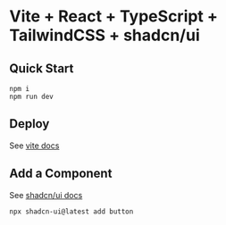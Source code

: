 # Vite + React + TypeScript + TailwindCSS + shadcn/ui

## Quick Start

```shell
npm i
npm run dev
```

## Deploy

See [vite docs](https://vitejs.dev/guide/static-deploy.html)

## Add a Component

See [shadcn/ui docs](https://ui.shadcn.com/docs)

```shell
npx shadcn-ui@latest add button
```
